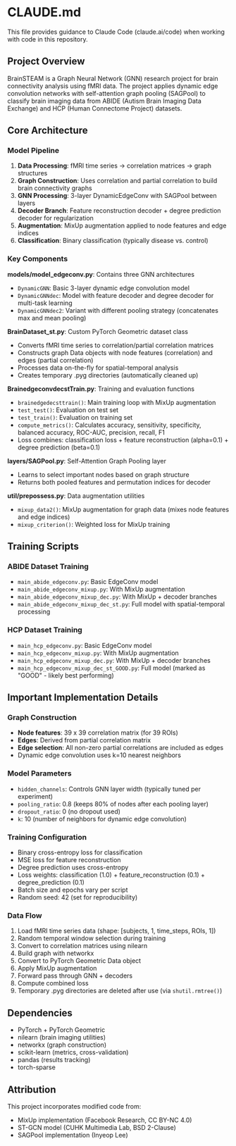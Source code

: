 # CLAUDE.md

This file provides guidance to Claude Code (claude.ai/code) when working with code in this repository.

## Project Overview

BrainSTEAM is a Graph Neural Network (GNN) research project for brain connectivity analysis using fMRI data. The project applies dynamic edge convolution networks with self-attention graph pooling (SAGPool) to classify brain imaging data from ABIDE (Autism Brain Imaging Data Exchange) and HCP (Human Connectome Project) datasets.

## Core Architecture

### Model Pipeline
1. **Data Processing**: fMRI time series → correlation matrices → graph structures
2. **Graph Construction**: Uses correlation and partial correlation to build brain connectivity graphs
3. **GNN Processing**: 3-layer DynamicEdgeConv with SAGPool between layers
4. **Decoder Branch**: Feature reconstruction decoder + degree prediction decoder for regularization
5. **Augmentation**: MixUp augmentation applied to node features and edge indices
6. **Classification**: Binary classification (typically disease vs. control)

### Key Components

**models/model_edgeconv.py**: Contains three GNN architectures
- `DynamicGNN`: Basic 3-layer dynamic edge convolution model
- `DynamicGNNdec`: Model with feature decoder and degree decoder for multi-task learning
- `DynamicGNNdec2`: Variant with different pooling strategy (concatenates max and mean pooling)

**BrainDataset_st.py**: Custom PyTorch Geometric dataset class
- Converts fMRI time series to correlation/partial correlation matrices
- Constructs graph Data objects with node features (correlation) and edges (partial correlation)
- Processes data on-the-fly for spatial-temporal analysis
- Creates temporary .pyg directories (automatically cleaned up)

**BrainedgeconvdecstTrain.py**: Training and evaluation functions
- `brainedgedecsttrain()`: Main training loop with MixUp augmentation
- `test_test()`: Evaluation on test set
- `test_train()`: Evaluation on training set
- `compute_metrics()`: Calculates accuracy, sensitivity, specificity, balanced accuracy, ROC-AUC, precision, recall, F1
- Loss combines: classification loss + feature reconstruction (alpha=0.1) + degree prediction (beta=0.1)

**layers/SAGPool.py**: Self-Attention Graph Pooling layer
- Learns to select important nodes based on graph structure
- Returns both pooled features and permutation indices for decoder

**util/prepossess.py**: Data augmentation utilities
- `mixup_data2()`: MixUp augmentation for graph data (mixes node features and edge indices)
- `mixup_criterion()`: Weighted loss for MixUp training

## Training Scripts

### ABIDE Dataset Training
- `main_abide_edgeconv.py`: Basic EdgeConv model
- `main_abide_edgeconv_mixup.py`: With MixUp augmentation
- `main_abide_edgeconv_mixup_dec.py`: With MixUp + decoder branches
- `main_abide_edgeconv_mixup_dec_st.py`: Full model with spatial-temporal processing

### HCP Dataset Training
- `main_hcp_edgeconv.py`: Basic EdgeConv model
- `main_hcp_edgeconv_mixup.py`: With MixUp augmentation
- `main_hcp_edgeconv_mixup_dec.py`: With MixUp + decoder branches
- `main_hcp_edgeconv_mixup_dec_st_GOOD.py`: Full model (marked as "GOOD" - likely best performing)

## Important Implementation Details

### Graph Construction
- **Node features**: 39 x 39 correlation matrix (for 39 ROIs)
- **Edges**: Derived from partial correlation matrix
- **Edge selection**: All non-zero partial correlations are included as edges
- Dynamic edge convolution uses k=10 nearest neighbors

### Model Parameters
- `hidden_channels`: Controls GNN layer width (typically tuned per experiment)
- `pooling_ratio`: 0.8 (keeps 80% of nodes after each pooling layer)
- `dropout_ratio`: 0 (no dropout used)
- `k`: 10 (number of neighbors for dynamic edge convolution)

### Training Configuration
- Binary cross-entropy loss for classification
- MSE loss for feature reconstruction
- Degree prediction uses cross-entropy
- Loss weights: classification (1.0) + feature_reconstruction (0.1) + degree_prediction (0.1)
- Batch size and epochs vary per script
- Random seed: 42 (set for reproducibility)

### Data Flow
1. Load fMRI time series data (shape: [subjects, 1, time_steps, ROIs, 1])
2. Random temporal window selection during training
3. Convert to correlation matrices using nilearn
4. Build graph with networkx
5. Convert to PyTorch Geometric Data object
6. Apply MixUp augmentation
7. Forward pass through GNN + decoders
8. Compute combined loss
9. Temporary .pyg directories are deleted after use (via `shutil.rmtree()`)

## Dependencies
- PyTorch + PyTorch Geometric
- nilearn (brain imaging utilities)
- networkx (graph construction)
- scikit-learn (metrics, cross-validation)
- pandas (results tracking)
- torch-sparse

## Attribution
This project incorporates modified code from:
- MixUp implementation (Facebook Research, CC BY-NC 4.0)
- ST-GCN model (CUHK Multimedia Lab, BSD 2-Clause)
- SAGPool implementation (Inyeop Lee)

